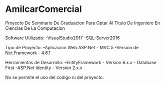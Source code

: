 # AmilcarComercial
Proyecto De Seminario De Graduacion Para Optar Al Titulo De Ingeniero En Ciencias De La Computacion

Software Utilizado:
  -VisualStudio2017
  -SQL-Server2016
 
Tipo de Proyecto:
  -Aplicacion Web ASP.Net - MVC 5
  -Version de Net.Framework - 4.6.1

Herramientas de Desarrollo:
  -EntityFramework - Version 6.x.x - Database First
  -ASP.Net Identity - Version 2.x.x
  
No se permite el uso del codigo ni del proyecto.
